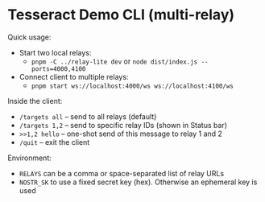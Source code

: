 # Tesseract Demo CLI (multi-relay)

Quick usage:

- Start two local relays:
  - `pnpm -C ../relay-lite dev` or `node dist/index.js --ports=4000,4100`
- Connect client to multiple relays:
  - `pnpm start ws://localhost:4000/ws ws://localhost:4100/ws`

Inside the client:

- `/targets all` – send to all relays (default)
- `/targets 1,2` – send to specific relay IDs (shown in Status bar)
- `>>1,2 hello` – one-shot send of this message to relay 1 and 2
- `/quit` – exit the client

Environment:

- `RELAYS` can be a comma or space-separated list of relay URLs
- `NOSTR_SK` to use a fixed secret key (hex). Otherwise an ephemeral key is used
